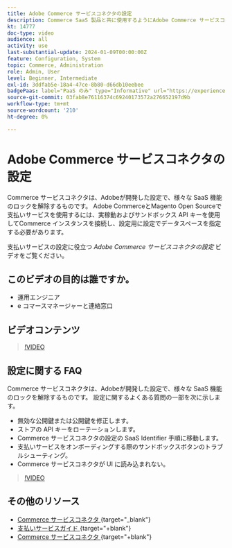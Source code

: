 ```yaml
---
title: Adobe Commerce サービスコネクタの設定
description: Commerce SaaS 製品と共に使用するようにAdobe Commerce サービスコネクタを設定する方法と、一般的な問題を解決する方法について説明します。
kt: 14777
doc-type: video
audience: all
activity: use
last-substantial-update: 2024-01-09T00:00:00Z
feature: Configuration, System
topic: Commerce, Administration
role: Admin, User
level: Beginner, Intermediate
exl-id: 3ddfab5e-18a4-47ce-8b80-d66db10eebee
badgePaas: label="PaaS のみ" type="Informative" url="https://experienceleague.adobe.com/ja/docs/commerce/user-guides/product-solutions" tooltip="Adobe Commerce on Cloud プロジェクト（Adobeが管理する PaaS インフラストラクチャ）およびオンプレミスプロジェクトにのみ適用されます。"
source-git-commit: 03fab8e76116374c69240173572a276652197d9b
workflow-type: tm+mt
source-wordcount: '210'
ht-degree: 0%

---
```


# Adobe Commerce サービスコネクタの設定

Commerce サービスコネクタは、Adobeが開発した設定で、様々な SaaS 機能のロックを解除するものです。 Adobe CommerceとMagento Open Sourceで支払いサービスを使用するには、実稼動およびサンドボックス API キーを使用してCommerce インスタンスを接続し、設定用に設定でデータスペースを指定する必要があります。

支払いサービスの設定に役立つ _Adobe Commerce サービスコネクタの設定_ ビデオをご覧ください。

## このビデオの目的は誰ですか。

- 運用エンジニア
- e コマースマネージャーと連絡窓口

## ビデオコンテンツ

>[!VIDEO](https://video.tv.adobe.com/v/3425958?learn=on)

## 設定に関する FAQ

Commerce サービスコネクタは、Adobeが開発した設定で、様々な SaaS 機能のロックを解除するものです。 設定に関するよくある質問の一部を次に示します。

- 無効な公開鍵または公開鍵を修正します。
- ストアの API キーをローテーションします。
- Commerce サービスコネクタの設定の SaaS Identifier 手順に移動します。
- 支払いサービスをオンボーディングする際のサンドボックスボタンのトラブルシューティング。
- Commerce サービスコネクタが UI に読み込まれない。

>[!VIDEO](https://video.tv.adobe.com/v/3425959?learn=on)

## その他のリソース

- [Commerce サービスコネクタ ](https://experienceleague.adobe.com/docs/commerce-merchant-services/user-guides/integration-services/saas.html?lang=ja){target="_blank"}
- [ 支払いサービスガイド ](https://experienceleague.adobe.com/docs/commerce-merchant-services/payment-services/guide-overview.html?lang=ja){target="+blank"}
- [Commerce サービスコネクタ ](https://experienceleague.adobe.com/docs/commerce-merchant-services/user-guides/integration-services/saas.html?lang=ja){target="+blank"}
